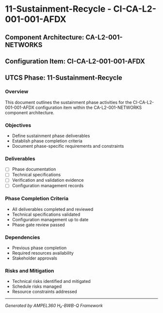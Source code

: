 # 11-Sustainment-Recycle - CI-CA-L2-001-001-AFDX

## Component Architecture: CA-L2-001-NETWORKS
## Configuration Item: CI-CA-L2-001-001-AFDX
## UTCS Phase: 11-Sustainment-Recycle

### Overview
This document outlines the sustainment phase activities for the CI-CA-L2-001-001-AFDX configuration item within the CA-L2-001-NETWORKS component architecture.

### Objectives
- Define sustainment phase deliverables
- Establish phase completion criteria
- Document phase-specific requirements and constraints

### Deliverables
- [ ] Phase documentation
- [ ] Technical specifications
- [ ] Verification and validation evidence
- [ ] Configuration management records

### Phase Completion Criteria
- All deliverables completed and reviewed
- Technical specifications validated
- Configuration management up to date
- Phase gate review passed

### Dependencies
- Previous phase completion
- Required resources availability
- Stakeholder approvals

### Risks and Mitigation
- Technical risks identified and mitigated
- Schedule risks managed
- Resource constraints addressed

---
*Generated by AMPEL360 H₂-BWB-Q Framework*
